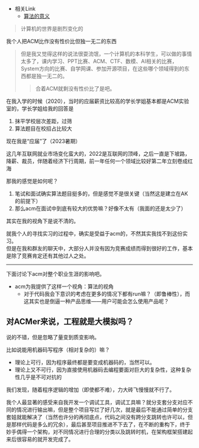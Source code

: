 + 相关Link
	+ [算法的意义](https://matklad.github.io/2023/08/13/role-of-algorithms.html)

>计算机的世界是剧烈变化的

我个人把ACM比作没有性价比但独一无二的东西
>但是我又觉得这样的说法很耍流氓，一个计算机的本科学生，可以做的事情太多了，课内学习、PPT比赛、ACM、CTF、数模、AI相关的比赛，System方向的比赛、自学网课、参加开源项目，在这些哪个领域得到的东西都是独一无二的。
>>合着ACM就剩没有性价比了是吧。

在我入学的时候（2020），当时的应届薪资比较高的学长学姐基本都是ACM实验室的，学长学姐给我的回答是
1. 抹平学校层次差距，过筛
2. 算法题目在校招占比较大

现在我是“应届”了（2023暑期）

这几年互联网就业市场变化蛮大的，2022是互联网的顶峰，之后一直是下坡路，降薪、裁员，伴随着经济下行周期，前一年任何一个领域比较好第二年立刻卷成红海

那我的感觉是如何呢？
1. 笔试和面试确实算法题目挺多的，但是感觉不是很关键（当然这是建立在AK的前提下）
2. 那么acm在面试中到底有较大的优势嘛？好像不太有（我面的还是太少了）

其实在我的视角下是说不清的。

就我个人的寻找实习的过程中，确实是受益于acm的，不然其实我找不到这份实习。  
但是在我和群友的聊天中，大部分人并没有因为竞赛成绩而得到很好的工作，基本是除了竞赛肯定还有其他过人之处。

---

下面讨论下acm对整个职业生涯的影响吧。

+ acm为我提供了这样一个视角：算法的视角
	+ 对于代码我会下意识的考虑在更多的情况下都有run嘛？（即鲁棒性），而这其实也是倒逼一种产品思维——用户可能会怎么使用产品呢？

## 对ACMer来说，工程就是大模拟吗？

说的不错，但是忽略了量变到质变影响。

比如说能用机器码写程序（相对复杂的）嘛？
+ 理论上可行，因为程序最终都是要变成机器码的，当然可以。
+ 理论上又不可行，因为直接使用机器码去编程要面对巨大的复杂性，这种复杂性几乎是不可对抗的

我们发现，随着程序逻辑的增加（即使都不难），力大砖飞慢慢就不行了。

我个人最显著的感受来自我开发一个调试工具，调试工具嘛？就分支套分支对应不同的情况进行输出嘛，但是整个项目写烂了好几次，就是最后不能通过简单的分支套娃就能解决了（当然也许分的再彻底点，代码之间没有跨分支跳转也许可以，但是那样代码是多么的冗余），最后甚至项目推进不下去了，在不断的重构下，终于妙手偶得一个架构，对不同情况进行合理的分类以及跳转时机，在架构框架搭建起来后很容易的就开发完成了。
